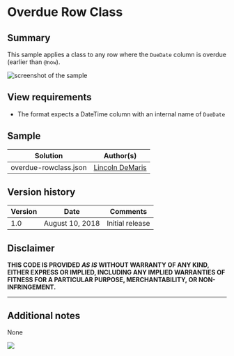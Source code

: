 # Overdue Row Class

## Summary

This sample applies a class to any row where the `DueDate` column is overdue (earlier than `@now`).

![screenshot of the sample](./assets/screenshot.png)

## View requirements
- The format expects a DateTime column with an internal name of `DueDate`

## Sample

Solution|Author(s)
--------|---------
overdue-rowclass.json | [Lincoln DeMaris](https://github.com/ldemaris)

## Version history

Version|Date|Comments
-------|----|--------
1.0|August 10, 2018|Initial release

## Disclaimer

**THIS CODE IS PROVIDED *AS IS* WITHOUT WARRANTY OF ANY KIND, EITHER EXPRESS OR IMPLIED, INCLUDING ANY IMPLIED WARRANTIES OF FITNESS FOR A PARTICULAR PURPOSE, MERCHANTABILITY, OR NON-INFRINGEMENT.**

---

## Additional notes
None

<img src="https://pnptelemetry.azurewebsites.net/list-formatting/view-samples/overdue-rowclass" />
